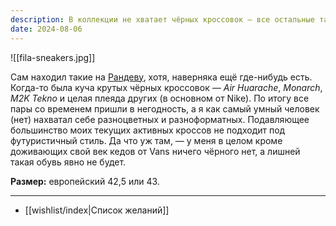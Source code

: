 ```yaml
---
description: В коллекции не хватает чёрных кроссовок — все остальные такие поносились или выкинуты
date: 2024-08-06
---
```


![[fila-sneakers.jpg]]

Сам находил такие на [Рандеву](https://www.rendez-vous.ru/catalog/male/krossovki/fila_trace_low_chernyy-3309445/), хотя, наверняка ещё где-нибудь есть. Когда-то была куча крутых чёрных кроссовок — *Air Huarache*, *Monarch*, *M2K Tekno* и целая плеяда других (в основном от Nike). По итогу все пары со временем пришли в негодность, а я как самый умный человек (нет) нахватал себе разноцветных и разноформатных. Подавляющее большинство моих текущих активных кроссов не подходит под футуристичный стиль. Да что уж там, — у меня в целом кроме доживающих свой век кедов от Vans ничего чёрного нет, а лишней такая обувь явно не будет.

**Размер:** европейский 42,5 или 43.

---

- [[wishlist/index|Список желаний]]
